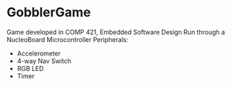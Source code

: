 # GobblerGame
Game developed in COMP 421, Embedded Software Design
Run through a NucleoBoard Microcontroller
Peripherals:
- Accelerometer
- 4-way Nav Switch
- RGB LED
- Timer
